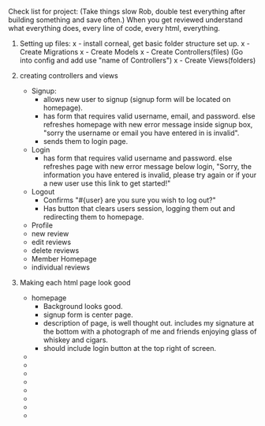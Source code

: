 Check list for project:
(Take things slow Rob, double test everything after building something and save often.)
When you get reviewed understand what everything does, every line of code, every html, everything.



1. Setting up files:
  x - install corneal, get basic folder structure set up.
  x - Create Migrations
  x - Create Models
  x - Create Controllers(files) (Go into config and add use "name of Controllers")
  x - Create Views(folders)

2. creating controllers and views
    - Signup:
        - allows new user to signup (signup form will be located on homepage).
        - has form that requires valid username, email, and password.
          else refreshes homepage with new error message inside signup box, "sorry the username or email you have entered in is invalid".
        - sends them to login page.
    - Login
        - has form that requires valid username and password.
          else refreshes page with new error message below login,
          "Sorry, the information you have entered is invalid, please try again or if your a new user use this link to get started!"
    - Logout
        - Confirms "#{user} are you sure you wish to log out?"
        - Has button that clears users session, logging them out and redirecting them to homepage.
    - Profile
    - new review
    - edit reviews
    - delete reviews
    - Member Homepage
    - individual reviews

3. Making each html page look good
    - homepage
        - Background looks good.
        - signup form is center page.
        - description of page, is well thought out.
          includes my signature at the bottom with a photograph of me and friends enjoying glass of whiskey and cigars.
        - should include login button at the top right of screen.
    -
    -
    -
    -
    -
    -
    -
    -
